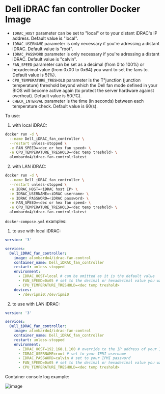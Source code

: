 # Dell iDRAC fan controller Docker Image

- `IDRAC_HOST` parameter can be set to "local" or to your distant iDRAC's IP address. Default value is "local".
- `IDRAC_USERNAME` parameter is only necessary if you're adressing a distant iDRAC. Default value is "root".
- `IDRAC_PASSWORD` parameter is only necessary if you're adressing a distant iDRAC. Default value is "calvin".
- `FAN_SPEED` parameter can be set as a decimal (from 0 to 100%) or hexadecimal value (from 0x00 to 0x64) you want to set the fans to. Default value is 5(%).
- `CPU_TEMPERATURE_TRESHOLD` parameter is the T°junction (junction temperature) threshold beyond which the Dell fan mode defined in your BIOS will become active again (to protect the server hardware against overheat). Default value is 50(°C).
- `CHECK_INTERVAL` parameter is the time (in seconds) between each temperature check. Default value is 60(s).

To use:

1. with local iDRAC:

```bash
docker run -d \
  --name Dell_iDRAC_fan_controller \
  --restart unless-stopped \
  -e FAN_SPEED=<dec or hex fan speed> \
  -e CPU_TEMPERATURE_TRESHOLD=<dec temp treshold> \
  alombardo4/idrac-fan-control:latest
```

2. with LAN iDRAC:

```bash
docker run -d \
  --name Dell_iDRAC_fan_controller \
  --restart unless-stopped \
  -e IDRAC_HOST=<iDRAC host IP> \
  -e IDRAC_USERNAME=<iDRAC username> \
  -e IDRAC_PASSWORD=<iDRAC password> \
  -e FAN_SPEED=<dec or hex fan speed> \
  -e CPU_TEMPERATURE_TRESHOLD=<dec temp treshold> \
  alombardo4/idrac-fan-control:latest
```

`docker-compose.yml` examples:

1. to use with local iDRAC:

```yml
version: '3'

services:
  Dell_iDRAC_fan_controller:
    image: alombardo4/idrac-fan-control
    container_name: Dell_iDRAC_fan_controller
    restart: unless-stopped
    environment:
      - IDRAC_HOST=local # can be omitted as it is the default value
      - FAN_SPEED=0x05 # set to the decimal or hexadecimal value you want to set the fans to (from 0 to 100%)
      - CPU_TEMPERATURE_TRESHOLD=<dec temp treshold>
    devices:
      - /dev/ipmi0:/dev/ipmi0
```

2. to use with LAN iDRAC:

```yml
version: '3'

services:
  Dell_iDRAC_fan_controller:
    image: alombardo4/idrac-fan-control
    container_name: Dell_iDRAC_fan_controller
    restart: unless-stopped
    environment:
      - IDRAC_HOST=192.168.1.100 # override to the IP address of your IDRAC
      - IDRAC_USERNAME=root # set to your IPMI username
      - IDRAC_PASSWORD=calvin # set to your IPMI password
      - FAN_SPEED=0x05 # set to the decimal or hexadecimal value you want to set the fans to (from 0 to 100%)
      - CPU_TEMPERATURE_TRESHOLD=<dec temp treshold>
```

Container console log example:

![image](https://user-images.githubusercontent.com/37409593/163174925-d3d20ed6-0f95-44e6-827d-368939435ba4.png)
